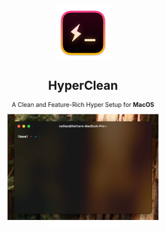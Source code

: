 <br />
<div align="center">
    <a href="https://github.com/vercel/hyper?tab=readme-ov-file">
        <picture>
            <img src="README-src/HyperIcon.png" alt="Hyper Icon" width="128" height="128">
        </picture>
    </a>
    <h1>HyperClean</h1>
    <p>A Clean and Feature-Rich Hyper Setup for <b>MacOS</b> </p>
    <picture>
        <source media="(prefers-color-scheme: light)" srcset="README-src/sc/scLight.png">
        <img class="image" src="README-src/sc/scDark.png" width="70%">
    </picture>
    <br />
    <picture>
        <source media="(prefers-color-scheme: light)" srcset="https://raw.githubusercontent.com/NathanDagDane/HyperClean-MacOS/refs/heads/main/README-src/svg/also-available-light.svg">
        <img class="image" src="https://raw.githubusercontent.com/NathanDagDane/HyperClean-MacOS/refs/heads/main/README-src/svg/also-available-dark.svg" width="160px">
    </picture>
</div>